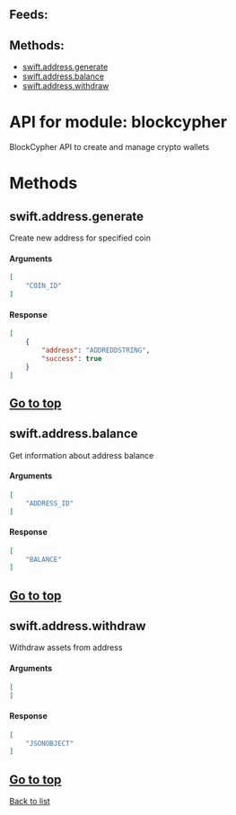 ## Feeds:



## Methods:

- [swift.address.generate](#swiftaddressgenerate)
- [swift.address.balance](#swiftaddressbalance)
- [swift.address.withdraw](#swiftaddresswithdraw)


# API for module: blockcypher

BlockCypher API to create and manage crypto wallets

# Methods

## swift.address.generate

Create new address for specified coin

#### Arguments 

```json
[
    "COIN_ID"
]

```

#### Response 

```json
[
    {
        "address": "ADDREDDSTRING",
        "success": true
    }
]

```

[Go to top](#methods-1)
---

## swift.address.balance

Get information about address balance

#### Arguments 

```json
[
    "ADDRESS_ID"
]

```

#### Response 

```json
[
    "BALANCE"
]

```

[Go to top](#methods-1)
---

## swift.address.withdraw

Withdraw assets from address

#### Arguments 

```json
[
]

```

#### Response 

```json
[
    "JSONOBJECT"
]

```

[Go to top](#methods-1)
---



[Back to list](docs/api.md)

